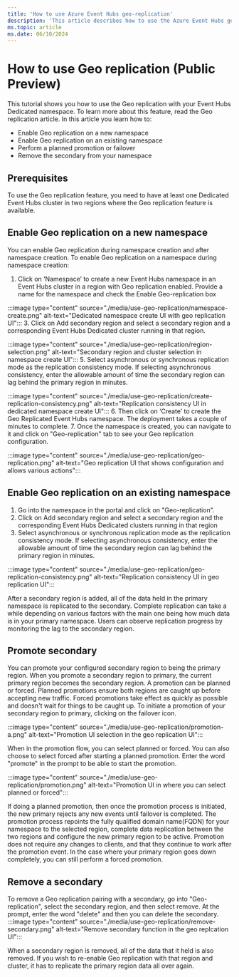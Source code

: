 ```yaml
---
title: 'How to use Azure Event Hubs geo-replication'
description: 'This article describes how to use the Azure Event Hubs geo-replication feature'
ms.topic: article
ms.date: 06/10/2024
--- 
```

# How to use Geo replication (Public Preview)
 
This tutorial shows you how to use the Geo replication with your Event Hubs Dedicated namespace. To learn more about this feature, read the Geo replication article. In this article you learn how to:
-	Enable Geo replication on a new namespace
-	Enable Geo replication on an existing namespace
-	Perform a planned promotion or failover
-	Remove the secondary from your namespace

## Prerequisites
To use the Geo replication feature, you need to have at least one Dedicated Event Hubs cluster in two regions where the Geo replication feature is available.
 
## Enable Geo replication on a new namespace
 
You can enable Geo replication during namespace creation and after namespace creation. 
To enable Geo replication on a namespace during namespace creation:
 
1.	Click on ‘Namespace’ to create a new Event Hubs namespace in an Event Hubs cluster in a region with Geo replication enabled. Provide a name for the namespace and check the Enable Geo-replication box

 :::image type="content" source="./media/use-geo-replication/namespace-create.png" alt-text="Dedicated namespace create UI with geo replication UI":::
3.	Click on Add secondary region and select a secondary region and a corresponding Event Hubs Dedicated cluster running in that region. 

 :::image type="content" source="./media/use-geo-replication/region-selection.png" alt-text="Secondary region and cluster selection in namespace create UI":::
5.	Select asynchronous or synchronous replication mode as the replication consistency mode. If selecting asynchronous consistency, enter the allowable amount of time the secondary region can lag behind the primary region in minutes.
 
 :::image type="content" source="./media/use-geo-replication/create-replication-consistency.png" alt-text="Replication consistency UI in dedicated namespace create UI"::: 
6.	Then click on ‘Create’ to create the Geo Replicated Event Hubs namespace. The deployment takes a couple of minutes to complete. 
7.	Once the namespace is created, you can navigate to it and click on "Geo-replication" tab to see your Geo replication configuration. 

 :::image type="content" source="./media/use-geo-replication/geo-replication.png" alt-text="Geo replication UI that shows configuration and allows various actions"::: 
 
## Enable Geo replication on an existing namespace
1.	Go into the namespace in the portal and click on "Geo-replication".
2.	Click on Add secondary region and select a secondary region and the corresponding Event Hubs Dedicated clusters running in that region
3.	Select asynchronous or synchronous replication mode as the replication consistency mode. If selecting asynchronous consistency, enter the allowable amount of time the secondary region can lag behind the primary region in minutes.

 :::image type="content" source="./media/use-geo-replication/geo-replication-consistency.png" alt-text="Replication consistency UI in geo replication UI"::: 
 
After a secondary region is added, all of the data held in the primary namespace is replicated to the secondary. Complete replication can take a while depending on various factors with the main one being how much data is in your primary namespace. Users can observe replication progress by monitoring the lag to the secondary region.

## Promote secondary
You can promote your configured secondary region to being the primary region. When you promote a secondary region to primary, the current primary region becomes the secondary region. A promotion can be planned or forced. Planned promotions ensure both regions are caught up before accepting new traffic. Forced promotions take effect as quickly as possible and doesn't wait for things to be caught up.
To initiate a promotion of your secondary region to primary, clicking on the failover icon. 

 :::image type="content" source="./media/use-geo-replication/promotion-a.png" alt-text="Promotion UI selection in the geo replication UI":::

When in the promotion flow, you can select planned or forced. You can also choose to select forced after starting a planned promotion. Enter the word "promote" in the prompt to be able to start the promotion.

 :::image type="content" source="./media/use-geo-replication/promotion.png" alt-text="Promotion UI in where you can select planned or forced":::
 
If doing a planned promotion, then once the promotion process is initiated, the new primary rejects any new events until failover is completed. The promotion process repoints the fully qualified domain name(FQDN) for your namespace to the selected region, complete data replication between the two regions and configure the new primary region to be active. Promotion does not require any changes to clients, and that they continue to work after the promotion event.
In the case where your primary region goes down completely, you can still perform a forced promotion. 

## Remove a secondary
To remove a Geo replication pairing with a secondary, go into "Geo-replication", select the secondary region, and then select remove. At the prompt, enter the word "delete" and then you can delete the secondary. 
 :::image type="content" source="./media/use-geo-replication/remove-secondary.png" alt-text="Remove secondary function in the geo replcation UI":::

When a secondary region is removed, all of the data that it held is also removed. If you wish to re-enable Geo replication with that region and cluster, it has to replicate the primary region data all over again. 

